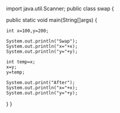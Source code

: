 import java.util.Scanner;
public class swap 
{
  
  public static void main(String[]args)
  {
   
    int x=100,y=200;
   
    System.out.println("Swap");
    System.out.println("x="+x);
    System.out.println("y="+y);
  
    int temp=x;
    x=y;
    y=temp;
 
    System.out.print("After");
    System.out.println("x="+x);
    System.out.println("y="+y);
   }
 }
